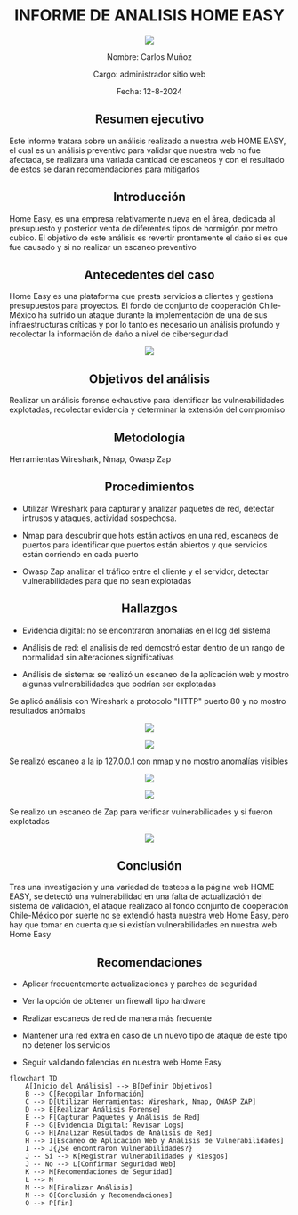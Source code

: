 # <center>INFORME DE ANALISIS HOME EASY</center>


<p align="center">
<img src="./imagen/logo.jpg">
</p>





<center>Nombre: Carlos Muñoz

Cargo: administrador sitio web

Fecha: 12-8-2024</center>


## <center>Resumen ejecutivo
Este informe tratara sobre un análisis realizado a nuestra web HOME EASY, el cual es un análisis preventivo para validar que nuestra web no fue afectada, se realizara una variada cantidad de escaneos y con el resultado de estos se darán recomendaciones para mitigarlos




## <center>Introducción
Home Easy, es una empresa relativamente nueva en el área, dedicada al presupuesto y posterior venta de diferentes tipos de hormigón por metro cubico. El objetivo de este análisis es revertir prontamente el daño si es que fue causado y si no realizar un escaneo preventivo

## <center>Antecedentes del caso
Home Easy es una plataforma que presta servicios a clientes y gestiona presupuestos para proyectos. El fondo de conjunto de cooperación Chile-México ha sufrido un ataque durante la implementación de una de sus infraestructuras críticas y por lo tanto es necesario un análisis profundo y recolectar la información de daño a nivel de ciberseguridad

<p align="center">
<img src="./imagen/login.jpg">
</p>

## <center>Objetivos del análisis
Realizar un análisis forense exhaustivo para identificar las vulnerabilidades explotadas, recolectar evidencia y determinar la extensión del compromiso

## <center>Metodología
Herramientas
Wireshark, Nmap, Owasp Zap


## <center>Procedimientos
- Utilizar Wireshark para capturar y analizar paquetes de red, detectar intrusos y ataques, actividad sospechosa.

- Nmap para descubrir que hots están activos en una red, escaneos de puertos para identificar que puertos están abiertos y que servicios están corriendo en cada puerto

- Owasp Zap analizar el tráfico entre el cliente y el servidor, detectar vulnerabilidades para que no sean explotadas 


## <center>Hallazgos
- Evidencia digital: no se encontraron anomalías en el log del sistema 

- Análisis de red: el análisis de red demostró estar dentro de un rango de normalidad sin alteraciones significativas 

- Análisis de sistema: se realizó un escaneo de la aplicación web y mostro algunas vulnerabilidades que podrían ser explotadas

 Se aplicó análisis con Wireshark a protocolo "HTTP" puerto 80 y no mostro resultados anómalos


 <p align="center">
 <img src="./imagen/wireshark.jpg">
 </p>

 <p align="center">
 <img src="./imagen/wireshark2.jpg">
 </p>

 Se realizó escaneo a la ip 127.0.0.1 con nmap y no mostro anomalías visibles 

<p align="center">
 <img src="./imagen/nmap.jpg">
 </p>

<p align="center">
 <img src="./imagen/nmap2.jpg">
 </p>

Se realizo un escaneo de Zap para verificar vulnerabilidades y si fueron explotadas

<p align="center">
 <img src="./imagen/zap.jpg">
 </p>






## <center>Conclusión

Tras una investigación y una variedad de testeos a la página web HOME EASY, se detectó una vulnerabilidad en una falta de actualización del  sistema de validación, el ataque realizado al fondo conjunto de cooperación Chile-México por suerte no se extendió hasta nuestra web Home Easy, pero hay que tomar en cuenta que si existían vulnerabilidades en nuestra web Home Easy

## <center>Recomendaciones
- Aplicar frecuentemente actualizaciones y parches de seguridad

- Ver la opción de obtener un firewall tipo hardware

- Realizar escaneos de red de manera más frecuente

- Mantener una red extra en caso de un nuevo tipo de ataque de este tipo no detener los servicios

- Seguir validando falencias en nuestra web Home Easy 


```mermaid
flowchart TD
    A[Inicio del Análisis] --> B[Definir Objetivos]
    B --> C[Recopilar Información]
    C --> D[Utilizar Herramientas: Wireshark, Nmap, OWASP ZAP]
    D --> E[Realizar Análisis Forense]
    E --> F[Capturar Paquetes y Análisis de Red]
    F --> G[Evidencia Digital: Revisar Logs]
    G --> H[Analizar Resultados de Análisis de Red]
    H --> I[Escaneo de Aplicación Web y Análisis de Vulnerabilidades]
    I --> J{¿Se encontraron Vulnerabilidades?}
    J -- Sí --> K[Registrar Vulnerabilidades y Riesgos]
    J -- No --> L[Confirmar Seguridad Web]
    K --> M[Recomendaciones de Seguridad]
    L --> M
    M --> N[Finalizar Análisis]
    N --> O[Conclusión y Recomendaciones]
    O --> P[Fin]
```